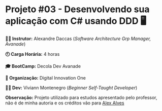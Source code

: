 # Projeto #03 - Desenvolvendo sua aplicação com C# usando DDD :desktop_computer:



**:man_teacher: Instrutor:** Alexandre Daccas (_Software Architecture Grp Manager, Avanade_)

**:clock10: Carga Horária:** 4 horas

**:mortar_board: BootCamp:** Decola Dev Avanade

**:school: Organização:** Digital Innovation One

**:woman_student: Dev:** Viviann Montenegro (_Beginner Self-Taught Developer_)

**Observação:** Projeto utilizado para estudos apresentado pelo professor, não é de minha autoria e os créditos vão para [Alex Alves](https://github.com/alexalvess/aurora-api-project)